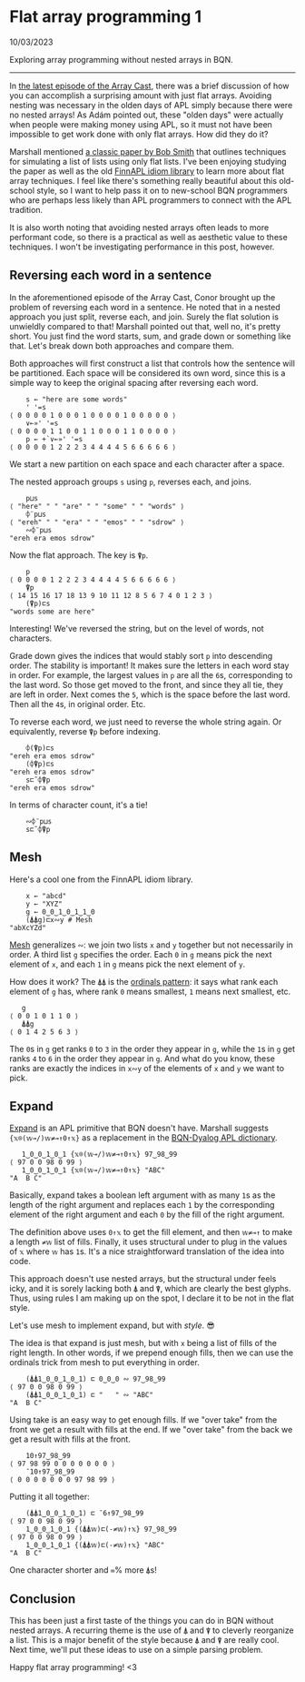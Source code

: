 # Flat array programming 1

10/03/2023

Exploring array programming without nested arrays in BQN.

---

In [the latest episode of the Array Cast](https://www.arraycast.com/episodes/episode63-uiua), there was a brief discussion of how you can accomplish a surprising amount with just flat arrays.
Avoiding nesting was necessary in the olden days of APL simply because there were no nested arrays!
As Adám pointed out, these "olden days" were actually when people were making money using APL,
so it must not have been impossible to get work done with only flat arrays.
How did they do it?

Marshall mentioned [a classic paper by Bob Smith](https://dl.acm.org/doi/10.1145/390009.804488) that outlines techniques for simulating a list of lists using only flat lists.
I've been enjoying studying the paper as well as the old [FinnAPL idiom library](https://aplwiki.com/wiki/FinnAPL_idiom_library) to learn more about flat array techniques.
I feel like there's something really beautiful about this old-school style,
so I want to help pass it on to new-school BQN programmers who are perhaps less likely than APL programmers to connect with the APL tradition.

It is also worth noting that avoiding nested arrays often leads to more performant code, so there is a practical as well as aesthetic value to these techniques.
I won't be investigating performance in this post, however.

## Reversing each word in a sentence

In the aforementioned episode of the Array Cast, Conor brought up the problem of reversing each word in a sentence.
He noted that in a nested approach you just split, reverse each, and join.
Surely the flat solution is unwieldly compared to that!
Marshall pointed out that, well no, it's pretty short.
You just find the word starts, sum, and grade down or something like that.
Let's break down both approaches and compare them.

Both approaches will first construct a list that controls how the sentence will be partitioned.
Each space will be considered its own word, since this is a simple way to keep the original spacing after reversing each word.
```
    s ← "here are some words"
    ' '=s
⟨ 0 0 0 0 1 0 0 0 1 0 0 0 0 1 0 0 0 0 0 ⟩
    ∨⟜»' '=s
⟨ 0 0 0 0 1 1 0 0 1 1 0 0 0 1 1 0 0 0 0 ⟩
    p ← +`∨⟜»' '=s
⟨ 0 0 0 0 1 2 2 2 3 4 4 4 4 5 6 6 6 6 6 ⟩
```
We start a new partition on each space and each character after a space.

The nested approach groups `s` using `p`, reverses each, and joins.
```
    p⊔s
⟨ "here" " " "are" " " "some" " " "words" ⟩
    ⌽¨p⊔s
⟨ "ereh" " " "era" " " "emos" " " "sdrow" ⟩
    ∾⌽¨p⊔s
"ereh era emos sdrow"
```

Now the flat approach.
The key is `⍒p`.
```
    p
⟨ 0 0 0 0 1 2 2 2 3 4 4 4 4 5 6 6 6 6 6 ⟩
    ⍒p
⟨ 14 15 16 17 18 13 9 10 11 12 8 5 6 7 4 0 1 2 3 ⟩
    (⍒p)⊏s
"words some are here"
```
Interesting! We've reversed the string, but on the level of words, not characters.

Grade down gives the indices that would stably sort `p` into descending order.
The stability is important! It makes sure the letters in each word stay in order.
For example, the largest values in `p` are all the `6`s, corresponding to the last word.
So those get moved to the front, and since they all tie, they are left in order.
Next comes the `5`, which is the space before the last word.
Then all the `4`s, in original order. Etc.

To reverse each word, we just need to reverse the whole string again.
Or equivalently, reverse `⍒p` before indexing.
```
    ⌽(⍒p)⊏s
"ereh era emos sdrow"
    (⌽⍒p)⊏s
"ereh era emos sdrow"
    s⊏˜⌽⍒p
"ereh era emos sdrow"
```

In terms of character count, it's a tie!
```
    ∾⌽¨p⊔s
    s⊏˜⌽⍒p
```

## Mesh

Here's a cool one from the FinnAPL idiom library.
```
    x ← "abcd"
    y ← "XYZ"
    g ← 0‿0‿1‿0‿1‿1‿0
    (⍋⍋g)⊏x∾y # Mesh
"abXcYZd"
```
[Mesh](https://aplwiki.com/wiki/Mesh) generalizes `∾`: we join two lists `x` and `y` together but not necessarily in order.
A third list `g` specifies the order.
Each `0` in `g` means pick the next element of `x`, and each `1` in `g` means pick the next element of `y`.

How does it work? The `⍋⍋` is the [ordinals pattern](https://mlochbaum.github.io/BQN/doc/order.html#ordinals): it says what rank each element of `g` has, where rank `0` means smallest, `1` means next smallest, etc.
```
   g
⟨ 0 0 1 0 1 1 0 ⟩
   ⍋⍋g
⟨ 0 1 4 2 5 6 3 ⟩
```
The `0`s in `g` get ranks `0` to `3` in the order they appear in `g`, while the `1`s in `g` get ranks `4` to `6` in the order they appear in `g`.
And what do you know, these ranks are exactly the indices in `x∾y` of the elements of `x` and `y` we want to pick.

## Expand

[Expand](https://aplwiki.com/wiki/Expand) is an APL primitive that BQN doesn't have.
Marshall suggests `{𝕩⌾(𝕨⊸/)𝕨≠⊸↑0↑𝕩}` as a replacement in the [BQN-Dyalog APL dictionary](https://mlochbaum.github.io/BQN/doc/fromDyalog.html#for-writing).

```
   1‿0‿0‿1‿0‿1 {𝕩⌾(𝕨⊸/)𝕨≠⊸↑0↑𝕩} 97‿98‿99
⟨ 97 0 0 98 0 99 ⟩
   1‿0‿0‿1‿0‿1 {𝕩⌾(𝕨⊸/)𝕨≠⊸↑0↑𝕩} "ABC"
"A  B C"
```

Basically, expand takes a boolean left argument with as many `1`s as the length of the right argument
and replaces each `1` by the corresponding element of the right argument and each `0` by the fill of the right argument.

The definition above uses `0↑𝕩` to get the fill element, and then `𝕨≠⊸↑` to make a length `≠𝕨` list of fills.
Finally, it uses structural under to plug in the values of `𝕩` where `𝕨` has `1`s.
It's a nice straightforward translation of the idea into code.

This approach doesn't use nested arrays, but the structural under feels icky, and it is sorely lacking both `⍋` and `⍒`, which are clearly the best glyphs.
Thus, using rules I am making up on the spot, I declare it to be not in the flat style.

Let's use mesh to implement expand, but with *style*. 😎

The idea is that expand is just mesh, but with `x` being a list of fills of the right length.
In other words, if we prepend enough fills, then we can use the ordinals trick from mesh to put everything in order. 
```
    (⍋⍋1‿0‿0‿1‿0‿1) ⊏ 0‿0‿0 ∾ 97‿98‿99
⟨ 97 0 0 98 0 99 ⟩
    (⍋⍋1‿0‿0‿1‿0‿1) ⊏ "   " ∾ "ABC"
"A  B C"
```

Using take is an easy way to get enough fills.
If we "over take" from the front we get a result with fills at the end.
If we "over take" from the back we get a result with fills at the front.

```
    10↑97‿98‿99
⟨ 97 98 99 0 0 0 0 0 0 0 ⟩
    ¯10↑97‿98‿99
⟨ 0 0 0 0 0 0 0 97 98 99 ⟩
```

Putting it all together:
```
    (⍋⍋1‿0‿0‿1‿0‿1) ⊏ ¯6↑97‿98‿99
⟨ 97 0 0 98 0 99 ⟩
    1‿0‿0‿1‿0‿1 {(⍋⍋𝕨)⊏(-≠𝕨)↑𝕩} 97‿98‿99
⟨ 97 0 0 98 0 99 ⟩
    1‿0‿0‿1‿0‿1 {(⍋⍋𝕨)⊏(-≠𝕨)↑𝕩} "ABC"
"A  B C"
```

One character shorter and `∞`% more `⍋`s!

## Conclusion

This has been just a first taste of the things you can do in BQN without nested arrays.
A recurring theme is the use of `⍋` and `⍒` to cleverly reorganize a list.
This is a major benefit of the style because `⍋` and `⍒` are really cool.
Next time, we'll put these ideas to use on a simple parsing problem.

Happy flat array programming! <3

